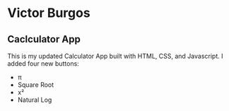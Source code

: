 # Victor Burgos

## Caclculator App
This is my updated Calculator App built with HTML, CSS, and Javascript.
I added four new buttons:
* π
* Square Root
* x²
* Natural Log

